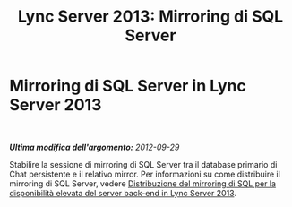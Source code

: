 ﻿---
title: 'Lync Server 2013: Mirroring di SQL Server'
TOCTitle: Mirroring di SQL Server
ms:assetid: bd72965f-223b-4fc0-bd69-59d4ac886145
ms:mtpsurl: https://technet.microsoft.com/it-it/library/JJ205218(v=OCS.15)
ms:contentKeyID: 49301827
ms.date: 08/24/2015
mtps_version: v=OCS.15
ms.translationtype: HT
---

# Mirroring di SQL Server in Lync Server 2013

 

_**Ultima modifica dell'argomento:** 2012-09-29_

Stabilire la sessione di mirroring di SQL Server tra il database primario di Chat persistente e il relativo mirror. Per informazioni su come distribuire il mirroring di SQL Server, vedere [Distribuzione del mirroring di SQL per la disponibilità elevata del server back-end in Lync Server 2013](lync-server-2013-deploying-sql-mirroring-for-back-end-server-high-availability.md).


